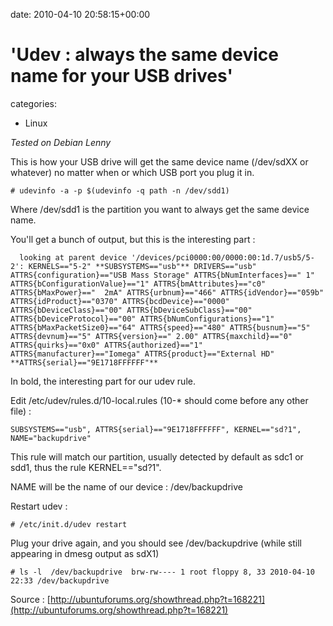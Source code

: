 


date: 2010-04-10 20:58:15+00:00


# 'Udev : always the same device name for your USB drives'

categories:
- Linux


_Tested on Debian Lenny_

This is how your USB drive will get the same device name (/dev/sdXX or whatever) no matter when or which USB port you plug it in.

`# udevinfo -a -p $(udevinfo -q path -n /dev/sdd1)`

Where /dev/sdd1 is the partition you want to always get the same device name.

You'll get a bunch of output, but this is the interesting part : 

`  looking at parent device '/devices/pci0000:00/0000:00:1d.7/usb5/5-2':
    KERNELS=="5-2"
    **SUBSYSTEMS=="usb"**
    DRIVERS=="usb"
    ATTRS{configuration}=="USB Mass Storage"
    ATTRS{bNumInterfaces}==" 1"
    ATTRS{bConfigurationValue}=="1"
    ATTRS{bmAttributes}=="c0"
    ATTRS{bMaxPower}=="  2mA"
    ATTRS{urbnum}=="466"
    ATTRS{idVendor}=="059b"
    ATTRS{idProduct}=="0370"
    ATTRS{bcdDevice}=="0000"
    ATTRS{bDeviceClass}=="00"
    ATTRS{bDeviceSubClass}=="00"
    ATTRS{bDeviceProtocol}=="00"
    ATTRS{bNumConfigurations}=="1"
    ATTRS{bMaxPacketSize0}=="64"
    ATTRS{speed}=="480"
    ATTRS{busnum}=="5"
    ATTRS{devnum}=="5"
    ATTRS{version}==" 2.00"
    ATTRS{maxchild}=="0"
    ATTRS{quirks}=="0x0"
    ATTRS{authorized}=="1"
    ATTRS{manufacturer}=="Iomega"
    ATTRS{product}=="External HD"
    **ATTRS{serial}=="9E1718FFFFFF"**`

In bold, the interesting part for our udev rule.

Edit /etc/udev/rules.d/10-local.rules (10-* should come before any other file) :

`SUBSYSTEMS=="usb", ATTRS{serial}=="9E1718FFFFFF", KERNEL=="sd?1", NAME="backupdrive"`

This rule will match our partition, usually detected by default as sdc1 or sdd1, thus the rule KERNEL=="sd?1".

NAME will be the name of our device : /dev/backupdrive

Restart udev :

`# /etc/init.d/udev restart`

Plug your drive again, and you should see /dev/backupdrive (while still appearing in dmesg output as sdX1)

`# ls -l  /dev/backupdrive 
brw-rw---- 1 root floppy 8, 33 2010-04-10 22:33 /dev/backupdrive`

Source : [http://ubuntuforums.org/showthread.php?t=168221](http://ubuntuforums.org/showthread.php?t=168221)
